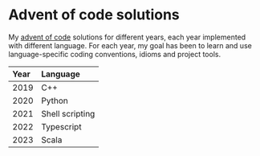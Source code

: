 # Advent of code solutions

My [advent of code](https://adventofcode.com/) solutions for different years, each
year implemented with different language. For each year, my goal has been to learn and
use language-specific coding conventions, idioms and project tools.

| Year | Language         |
| :--- | :------          |
| 2019 | C++              |
| 2020 | Python           |
| 2021 | Shell scripting  |
| 2022 | Typescript       |
| 2023 | Scala            |
